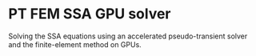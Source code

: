 # PT FEM SSA GPU solver
Solving the SSA equations using an accelerated pseudo-transient solver and the finite-element method on GPUs.
